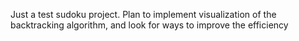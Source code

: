 Just a test sudoku project. Plan to implement visualization of the backtracking algorithm, and look for ways to improve the efficiency